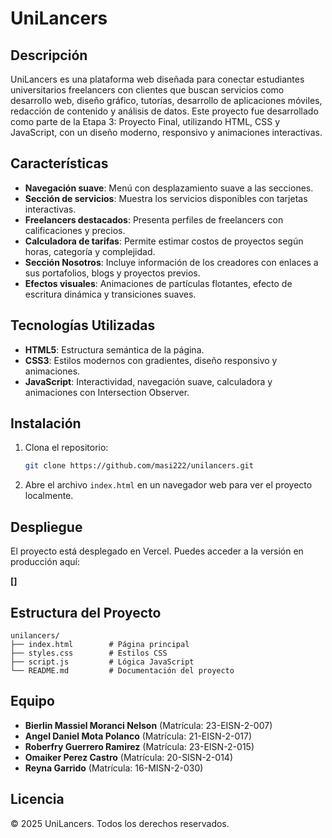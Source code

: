 # UniLancers

## Descripción
UniLancers es una plataforma web diseñada para conectar estudiantes universitarios freelancers con clientes que buscan servicios como desarrollo web, diseño gráfico, tutorías, desarrollo de aplicaciones móviles, redacción de contenido y análisis de datos. Este proyecto fue desarrollado como parte de la Etapa 3: Proyecto Final, utilizando HTML, CSS y JavaScript, con un diseño moderno, responsivo y animaciones interactivas.

## Características
- **Navegación suave**: Menú con desplazamiento suave a las secciones.
- **Sección de servicios**: Muestra los servicios disponibles con tarjetas interactivas.
- **Freelancers destacados**: Presenta perfiles de freelancers con calificaciones y precios.
- **Calculadora de tarifas**: Permite estimar costos de proyectos según horas, categoría y complejidad.
- **Sección Nosotros**: Incluye información de los creadores con enlaces a sus portafolios, blogs y proyectos previos.
- **Efectos visuales**: Animaciones de partículas flotantes, efecto de escritura dinámica y transiciones suaves.

## Tecnologías Utilizadas
- **HTML5**: Estructura semántica de la página.
- **CSS3**: Estilos modernos con gradientes, diseño responsivo y animaciones.
- **JavaScript**: Interactividad, navegación suave, calculadora y animaciones con Intersection Observer.

## Instalación
1. Clona el repositorio:
   ```bash
   git clone https://github.com/masi222/unilancers.git
   ```
2. Abre el archivo `index.html` en un navegador web para ver el proyecto localmente.

## Despliegue
El proyecto está desplegado en Vercel. Puedes acceder a la versión en producción aquí:

**[]**

## Estructura del Proyecto
```
unilancers/
├── index.html        # Página principal
├── styles.css        # Estilos CSS
├── script.js         # Lógica JavaScript
└── README.md         # Documentación del proyecto
```

## Equipo
- **Bierlin Massiel Moranci Nelson** (Matrícula: 23-EISN-2-007)
- **Angel Daniel Mota Polanco** (Matrícula: 21-EISN-2-017)
- **Roberfry Guerrero Ramirez** (Matrícula: 23-EISN-2-015)
- **Omaiker Perez Castro** (Matrícula: 20-SISN-2-014)
- **Reyna Garrido** (Matrícula: 16-MISN-2-030)

## Licencia
© 2025 UniLancers. Todos los derechos reservados.